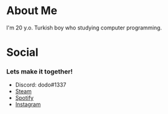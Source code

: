 # About Me
I'm 20 y.o. Turkish boy who studying computer programming.

# Social
### Lets make it together!
- Discord: dodo#1337
- [Steam](https://steamcommunity.com/id/dodoflix/)
- [Spotify](https://open.spotify.com/user/od42ntnd2zl1r7nfj4sk8bemg?si=5e08331767aa4475)
- [Instagram](https://www.instagram.com/dogukan.metan/)
